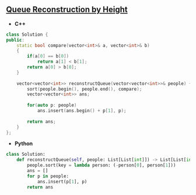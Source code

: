 ## [Queue Reconstruction by Height](https://leetcode.com/problems/queue-reconstruction-by-height/)

* **C++**
```cpp
class Solution {
public:
    static bool compare(vector<int>& a, vector<int>& b)
    {
        if(a[0] == b[0])    
            return a[1] < b[1];
        return a[0] > b[0];
    }
    
    vector<vector<int>> reconstructQueue(vector<vector<int>>& people) {
        sort(people.begin(), people.end(), compare);
        vector<vector<int>> ans;
        
        for(auto p: people)
            ans.insert(ans.begin() + p[1], p);
        
        return ans;
    }
};
```

* **Python**
```py
class Solution:
    def reconstructQueue(self, people: List[List[int]]) -> List[List[int]]:
        people.sort(key = lambda person: (-person[0], person[1]))
        ans = []
        for p in people:
            ans.insert(p[1], p)
        return ans
```

